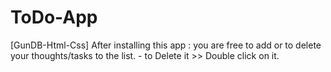 # ToDo-App
[GunDB-Html-Css]
After installing this app : 
 you are free to add or to delete your thoughts/tasks to the list. 
	- to Delete it >> Double click on it.
